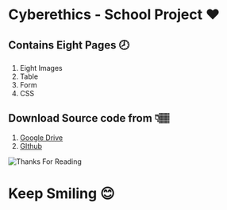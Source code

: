 # Cyberethics - School Project ❤️
## Contains Eight Pages 🕗
1. Eight Images
2. Table
3. Form
4. CSS
## Download Source code from 👇🏽
1. [Google Drive](https://drive.google.com/file/d/1iDD2jEizezH19D-oSvLnn1XBbqWa21x_/view?usp=sharing)
2. [GIthub](https://github.com/grayankit/cyber_school_project)


![Thanks For Reading](https://th.bing.com/th/id/OIP.ovgh_pA_CmqTO3h7NYmclAHaFj?w=235&h=180&c=7&r=0&o=5&pid=1.7)

# Keep Smiling 😊

